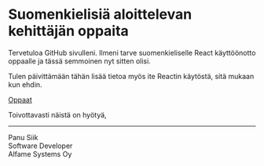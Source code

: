 # Suomenkielisiä aloittelevan kehittäjän oppaita

Tervetuloa GitHub sivulleni. Ilmeni tarve suomenkieliselle React käyttöönotto oppaalle ja tässä semmoinen nyt sitten olisi.

Tulen päivittämään tähän lisää tietoa myös ite Reactin käytöstä, sitä mukaan kun ehdin.

[Oppaat](https://github.com/Syphex88/Kehittajan-Oppaat/wiki/Oppaat)

Toivottavasti näistä on hyötyä,

----------------------------------
Panu Siik  
Software Developer  
Alfame Systems Oy  
